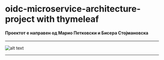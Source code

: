 # oidc-microservice-architecture-project with thymeleaf
#### Проектот е направен од Марио Петковски и Бисера Стојмановска

<hr>

![alt text](https://github.com/mariopetkovskii/oidc-microservice-architecture-project/blob/master/Diagram.png?raw=true)

<hr>
